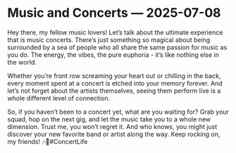 # Music and Concerts — 2025-07-08

Hey there, my fellow music lovers! Let’s talk about the ultimate experience that is music concerts. There’s just something so magical about being surrounded by a sea of people who all share the same passion for music as you do. The energy, the vibes, the pure euphoria - it’s like nothing else in the world.

Whether you’re front row screaming your heart out or chilling in the back, every moment spent at a concert is etched into your memory forever. And let’s not forget about the artists themselves, seeing them perform live is a whole different level of connection.

So, if you haven’t been to a concert yet, what are you waiting for? Grab your squad, hop on the next gig, and let the music take you to a whole new dimension. Trust me, you won’t regret it. And who knows, you might just discover your new favorite band or artist along the way. Keep rocking on, my friends! 🎶🤘#ConcertLife